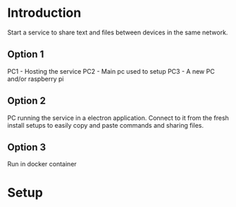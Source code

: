 # Introduction
Start a service to share text and files between devices in the same network.

## Option 1
PC1 - Hosting the service
PC2 - Main pc used to setup
PC3 - A new PC and/or raspberry pi 

## Option 2
PC running the service in a electron application.
Connect to it from the fresh install setups to easily copy and paste commands and sharing files.

## Option 3
Run in docker container 

# Setup